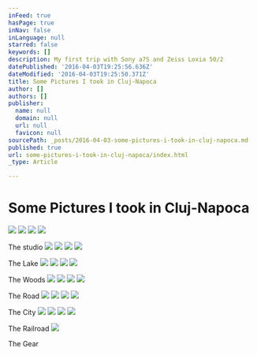 ```yaml
---
inFeed: true
hasPage: true
inNav: false
inLanguage: null
starred: false
keywords: []
description: My first trip with Sony a7S and Zeiss Loxia 50/2
datePublished: '2016-04-03T19:25:56.636Z'
dateModified: '2016-04-03T19:25:50.371Z'
title: Some Pictures I took in Cluj-Napoca
author: []
authors: []
publisher:
  name: null
  domain: null
  url: null
  favicon: null
sourcePath: _posts/2016-04-03-some-pictures-i-took-in-cluj-napoca.md
published: true
url: some-pictures-i-took-in-cluj-napoca/index.html
_type: Article

---
```

# Some Pictures I took in Cluj-Napoca
![](https://the-grid-user-content.s3-us-west-2.amazonaws.com/41ace793-262a-438c-a889-55e042f66400.jpg)
![](https://the-grid-user-content.s3-us-west-2.amazonaws.com/b9b4e222-9edf-43e1-8eec-5579fe8dda05.jpg)
![](https://the-grid-user-content.s3-us-west-2.amazonaws.com/ca2a42a5-f9ee-4004-8ad1-57d7d08b12a7.jpg)
![](https://the-grid-user-content.s3-us-west-2.amazonaws.com/5ff43863-8f40-4d7f-af31-4a9972cc26f0.jpg)

The studio
![](https://the-grid-user-content.s3-us-west-2.amazonaws.com/c6e3df96-5cdc-4d96-bf44-baa186d0a909.jpg)
![](https://the-grid-user-content.s3-us-west-2.amazonaws.com/5ee4cd78-9a6b-466c-a3f2-9e1d744d0f35.jpg)
![](https://the-grid-user-content.s3-us-west-2.amazonaws.com/e3a656bf-57ce-48df-a8cd-bc30803d13dc.jpg)
![](https://the-grid-user-content.s3-us-west-2.amazonaws.com/de103a13-f35e-4da4-8c6c-94295b9cfe59.jpg)

The Lake
![](https://the-grid-user-content.s3-us-west-2.amazonaws.com/8f8282d1-81e1-46e6-b2db-cc499e581752.jpg)
![](https://the-grid-user-content.s3-us-west-2.amazonaws.com/ecc7b699-83d9-4066-91a3-8e8163b62045.jpg)
![](https://the-grid-user-content.s3-us-west-2.amazonaws.com/fe64dcfa-8dc8-45fd-b559-eb799c62a72b.jpg)
![](https://the-grid-user-content.s3-us-west-2.amazonaws.com/9533098b-5680-4c47-8dca-e52f7e0c7b9c.jpg)

The Woods
![](https://the-grid-user-content.s3-us-west-2.amazonaws.com/c4b600a2-78a3-48c0-8138-946934265bf9.jpg)
![](https://the-grid-user-content.s3-us-west-2.amazonaws.com/4b2f3fde-7beb-4ee0-9c37-9fc99e722ce4.jpg)
![](https://the-grid-user-content.s3-us-west-2.amazonaws.com/e303d721-183f-460a-ab1d-1177c2517230.jpg)
![](https://the-grid-user-content.s3-us-west-2.amazonaws.com/7a92dde9-3d6f-4c1d-9b1e-9d7c3c0ae19b.jpg)

The Road
![](https://the-grid-user-content.s3-us-west-2.amazonaws.com/4399d554-ae4d-4075-a164-d2156dce3ecc.jpg)
![](https://the-grid-user-content.s3-us-west-2.amazonaws.com/68af4e7d-a0e8-4c4f-9513-94080cc7f86e.jpg)
![](https://the-grid-user-content.s3-us-west-2.amazonaws.com/ccd3e02b-80df-4b40-9a7d-b21dff5e3a34.jpg)
![](https://the-grid-user-content.s3-us-west-2.amazonaws.com/38348704-a94c-437a-a0b3-40997b7c5cbb.jpg)

The City
![](https://the-grid-user-content.s3-us-west-2.amazonaws.com/5273be3b-4170-4cc3-a756-e4efe1d0950a.jpg)
![](https://the-grid-user-content.s3-us-west-2.amazonaws.com/507543bd-5731-40b1-9d19-5eb246a46898.jpg)
![](https://the-grid-user-content.s3-us-west-2.amazonaws.com/530818d7-5283-44fb-a240-b7f79ea200c3.jpg)
![](https://the-grid-user-content.s3-us-west-2.amazonaws.com/9d103d8e-8dce-4b91-840b-202e7673280a.jpg)

The Railroad
![](https://the-grid-user-content.s3-us-west-2.amazonaws.com/8a5348db-2076-4c55-89e3-28d20646cfb3.jpg)

The Gear